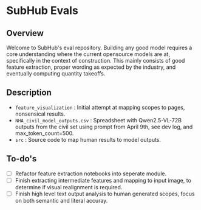 # SubHub Evals 

## Overview
Welcome to SubHub's eval repository. Building any good model requires a core understanding where the current opensource models are at, specifically in the context of construction. This mainly consists of good feature extraction, proper wording as expected by the industry, and eventually computing quantity takeoffs. 

## Description 
- ```feature_visualization``` : Initial attempt at mapping scopes to pages, nonsensical results.
- ```NHA_civil_model_outputs.csv``` : Spreadsheet with Qwen2.5-VL-72B outputs from the civil set using prompt from April 9th, see dev log, and max_token_count=500. 
- ```src``` : Source code to map human results to model outputs.

## To-do's
- [ ] Refactor feature extraction notebooks into seperate module.
- [ ] Finish extracting intermediate features and mapping to input image, to determine if visual realignment is required.
- [ ] Finish high level text output analysis to human generated scopes, focus on both semantic and literal accuray.  
